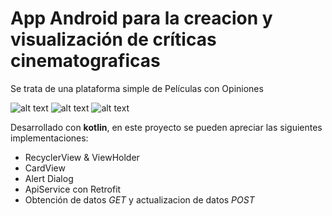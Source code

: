 # App Android para la creacion y visualización de críticas cinematograficas
Se trata de una plataforma simple de Películas con Opiniones

![alt text](https://media-exp1.licdn.com/dms/image/C4D22AQE50z-xAK-hCg/feedshare-shrink_800/0?e=1599091200&v=beta&t=baGr-YfWuEifm1VYkyVmCuoEYxzKMAFYctWBnfX5Blw)
![alt text](https://media-exp1.licdn.com/dms/image/C4D22AQGOM9eBuhVG4A/feedshare-shrink_800/0?e=1599091200&v=beta&t=GmNnSmaz7T2xQd7CQPRgt5A0nltvuRykDuNqp8C8ubo)
![alt text](https://media-exp1.licdn.com/dms/image/C4D22AQFTY1UlXlgsRQ/feedshare-shrink_800/0?e=1599091200&v=beta&t=iW3gJ5QQpiJ4_NmVnZR2GBmQDB72jvEPrKhUgwieyIM)

Desarrollado con **kotlin**, en este proyecto se pueden apreciar las siguientes implementaciones:

* RecyclerView & ViewHolder
* CardView
* Alert Dialog
* ApiService con Retrofit
* Obtención de datos *GET* y actualizacion de datos *POST*


